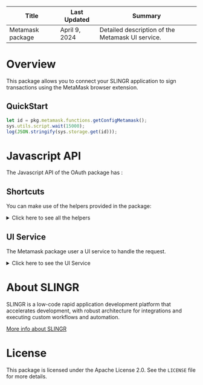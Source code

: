 <table class="table" style="margin-top: 10px">
    <thead>
    <tr>
        <th>Title</th>
        <th>Last Updated</th>
        <th>Summary</th>
    </tr>
    </thead>
    <tbody>
    <tr>
        <td>Metamask package</td>
        <td>April 9, 2024</td>
        <td>Detailed description of the Metamask UI service.</td>
    </tr>
    </tbody>
</table>

# Overview

This package allows you to connect your SLINGR application to sign transactions using the MetaMask browser extension.

## QuickStart

```js
let id = pkg.metamask.functions.getConfigMetamask();
sys.utils.script.wait(15000);
log(JSON.stringify(sys.storage.get(id)));
```

# Javascript API

The Javascript API of the OAuth package has :

## Shortcuts

You can make use of the helpers provided in the package:
<details>
    <summary>Click here to see all the helpers</summary>

<br>

* Send transaction
```javascript
pkg.metamask.functions.sendTransaction();
```
Sends a transaction to be signed and sent to the network using the MetaMask package. 
The tx data should be in the `data` field (see eth.sendTransaction for more information), 
while you can receive two events:

* approved: the user approved the transaction, and it was submitted to the network. You should check the status of the transaction to see if it was confirmed. Parameter `msg` contains the original message sent to the package (where you can add more fields if you need them in the callback) while `res` contains the tx object and txHash.
* declined: the user did not approve the transaction,
  or there was a problem, and the tx could not be submitted to the network.
  `msg` contains the original message sent to the plugin, and you could find the error in `res.error`.
  Additionally, there is an `error` callback for handling accounts or network-related errors.
  These are the possible error codes:
  - `invalidAccount`: if the account to sign the transaction is not configured in MetaMask.
  - `invalidNetwork`: if the network MetaMask is connected to is different from the network requested.
---
* Sign data
```javascript
pkg.metamask.functions.signData();
```
Signs data using the MetaMask package. The data to sign should be in the `data` field while you can pass two callbacks:

* approved: the user approved the transaction, and it was signed. You can find the signed data in `res.signedData`.
* declined: the user did not approve the transaction, or there was a problem signing the data.
  You can find the error in `res.error`.
  There are also errors related to the account, and the possible error code is:
  - `invalidAccount`: if the account to sign the transaction is not configured in MetaMask.

---
* Get configuration
```javascript
pkg.metamask.functions.getConfigMetamask();
```
Returns the configuration of MetaMask.
This is useful if you want to check configured accounts or the network MetaMask is currently configured to.
It supports the following callback:

- response: the config is sent in the `res` parameter. This parameter has the following structure:
```json
{
  "netId": 1, 
  "defaultAccount": "0x1...", 
  "accounts": ["0x1...", "0x2..."]
}
```
---

</details>

## UI Service

The Metamask package user a UI service to handle the request.
<details>
    <summary>Click here to see the UI Service</summary>

<br>

### OAuth UI Service

The MetaMask UI Service uses npm dependency of ethereum (MetaMask 4.16.0+)

</details>

# About SLINGR

SLINGR is a low-code rapid application development platform that accelerates development, with robust architecture for integrations and executing custom workflows and automation.

[More info about SLINGR](https://slingr.io)

# License

This package is licensed under the Apache License 2.0. See the `LICENSE` file for more details.
